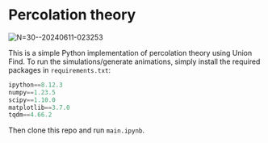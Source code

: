 # Percolation theory

![N=30--20240611-023253](https://github.com/austinmyc/percolation/assets/59735570/8ce11d99-ec46-418b-b3c6-7b3ef4fd2890)

This is a simple Python implementation of percolation theory using Union Find.
To run the simulations/generate animations, simply install the required packages in `requirements.txt`:

```python
ipython==8.12.3
numpy==1.23.5
scipy==1.10.0
matplotlib==3.7.0
tqdm==4.66.2
```
Then clone this repo and run `main.ipynb`.

